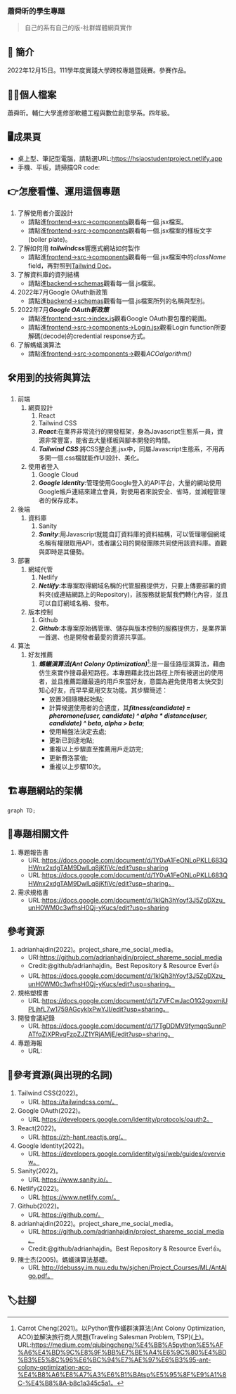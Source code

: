 ### 蕭舜昕的學生專題
>自己的系有自己的版-社群媒體網頁實作
## :open_book: 簡介
2022年12月15日。111學年度實踐大學跨校專題暨競賽。參賽作品。
## :raising_hand_man:個人檔案
蕭舜昕。輔仁大學進修部軟體工程與數位創意學系。四年級。
## :desktop_computer:成果頁
   * 桌上型、筆記型電腦，請點選URL:https://hsiaostudentproject.netlify.app
   * 手機、平板，請掃描QR code:
## :point_right:怎麼看懂、運用這個專題
1. 了解使用者介面設計
   * 請點進[frontend->src->components]()觀看每一個.jsx檔案。
   * 請點進[frontend->src->components]()觀看每一個.jsx檔案的樣板文字(boiler plate)。
1. 了解如何用 ***tailwindcss***響應式網站如何製作
   * 請點進[frontend->src->components]()觀看每一個.jsx檔案中的*className* field，再對照到[Tailwind Doc](https://tailwindcss.com/docs/installation)。
1. 了解資料庫的資列結構
   * 請點進[backend->schemas]()觀看每一個.js檔案。
1. 2022年7月Google OAuth新政策
   * 請點進[backend->schemas]()觀看每一個.js檔案所列的名稱與型別。
1. 2022年7月***Google OAuth新政策***
   * 請點進[frontend->src->index.js]()觀看Google OAuth要包覆的範圍。
   * 請點進[frontend->src->components->Login.jsx]()觀看Login function所要解碼(decode)的credential response方式。
1. 了解螞蟻演算法
   * 請點進[frontend->src->components->]()觀看*ACOalgorithm()*
## :hammer_and_wrench:用到的技術與算法
1. 前端
   1. 網頁設計
      1. React
      2. Tailwind CSS
      1. ***React***:在業界非常流行的開發框架，身為Javascript生態系一員，資源非常豐富，能省去大量樣板與腳本開發的時間。
      2. ***Tailwind CSS***:將CSS整合進.jsx中，同屬Javascript生態系，不用再多開一個.css檔就能作UI設計、美化。
   2. 使用者登入
      1. Google Cloud
      1. ***Google Identity***:管理使用Google登入的API平台，大量的網站使用Google帳戶連結來建立會員，對使用者來說安全、省時，並減輕管理者的保存成本。
2. 後端
   1. 資料庫
      1. Sanity
      1. ***Sanity***:用Javascript就能自訂資料庫的資料結構，可以管理哪個網域名稱有權限取用API，或者讓公司的開發團隊共同使用該資料庫。直觀與即時是其優勢。
3. 部署
   1. 網域代管
      1. Netlify
      1. ***Netlify***:本專案取得網域名稱的代管服務提供方，只要上傳要部署的資料夾(或連結網路上的Repository)，該服務就能幫我們轉化內容，並且可以自訂網域名稱、發布。
   2. 版本控制
      1. Github
      1. ***Github***:本專案原始碼管理、儲存與版本控制的服務提供方，是業界第一首選、也是開發者最愛的資源共享區。
4. 算法
   1. 好友推薦
      1. ***螞蟻演算法(Ant Colony Optimization)***[^1]:是一最佳路徑演算法，藉由仿生來實作搜尋最短路徑。本專題藉此找出路徑上所有被選出的使用者，並且推薦距離最遠的用戶來當好友，意圖為避免使用者太快交到知心好友，而早早棄用交友功能。其步驟簡述：
         * 放置3個隨機起始點;
         * 計算候選使用者的合適度，其***fitness(candidate) = pheromone(user, candidate) ^ alpha * distance(user, candidate) ^ beta, alpha > beta***;
         * 使用輪盤法決定去處;
         * 更新已到達地點;
         * 重複以上步驟直至推薦用戶走訪完;
         * 更新費洛蒙值;
         * 重複以上步驟10次。
## :building_construction:專題網站的架構
```mermaid
graph TD;
```
## :page_facing_up:專題相關文件
1. 專題報告書
   * URL:https://docs.google.com/document/d/1Y0vA1FeONLoPKLL683QHWnx2xdgTAM9DwlLq8jKfiVc/edit?usp=sharing
   * URL:https://docs.google.com/document/d/1Y0vA1FeONLoPKLL683QHWnx2xdgTAM9DwlLq8jKfiVc/edit?usp=sharing。
2. 需求規格書
   * URL:https://docs.google.com/document/d/1klQh3hYoyf3J5ZgDXzu_unH0WM0c3wfhsH0Qj-yKucs/edit?usp=sharing
## 參考資源
1. adrianhajdin(2022)。project_share_me_social_media。
   * URl:https://github.com/adrianhajdin/project_shareme_social_media
   * Credit:@github/adrianhajdin。Best Repository & Resource Ever!:+1:
   * URL:https://docs.google.com/document/d/1klQh3hYoyf3J5ZgDXzu_unH0WM0c3wfhsH0Qj-yKucs/edit?usp=sharing。
3. 規格塑模書
   * URL:https://docs.google.com/document/d/1z7VFCwJacO1G2gqxmiUPLjhfL7w1759AGcykIxPwYJI/edit?usp=sharing。
4. 開發會議紀錄
   * URL:https://docs.google.com/document/d/17TgDDMV9fymqqSunnPATfqZjXPRvqFzpZJZ1YRjAMjE/edit?usp=sharing。
5. 專題海報
   * URL:
## :link:參考資源(與出現的名詞)
1. Tailwind CSS(2022)。
   * URL:https://tailwindcss.com/。
2. Google OAuth(2022)。
   * URL:https://developers.google.com/identity/protocols/oauth2。
3. React(2022)。
   * URL:https://zh-hant.reactjs.org/。
4. Google Identity(2022)。
   * URL:https://developers.google.com/identity/gsi/web/guides/overview。
5. Sanity(2022)。
   * URL:https://www.sanity.io/。
6. Netlify(2022)。
   * URL:https://www.netlify.com/。
7. Github(2022)。
   * URL:https://github.com/。
8. adrianhajdin(2022)。project_share_me_social_media。
   * URL:https://github.com/adrianhajdin/project_shareme_social_media。
   * Credit:@github/adrianhajdin。Best Repository & Resource Ever!:+1:。
9. 陳士杰(2005)。螞蟻演算法基礎。
   * URL:http://debussy.im.nuu.edu.tw/sjchen/Project_Courses/ML/AntAlgo.pdf。
## :label:註腳
[^1]:Carrot Cheng(2021)。以Python實作蟻群演算法(Ant Colony Optimization, ACO)並解決旅行商人問題(Traveling Salesman Problem, TSP)(上)。URL:https://medium.com/qiubingcheng/%E4%BB%A5python%E5%AF%A6%E4%BD%9C%E8%9F%BB%E7%BE%A4%E6%9C%80%E4%BD%B3%E5%8C%96%E6%BC%94%E7%AE%97%E6%B3%95-ant-colony-optimization-aco-%E4%B8%A6%E8%A7%A3%E6%B1%BAtsp%E5%95%8F%E9%A1%8C-%E4%B8%8A-b8c1a345c5a1。
